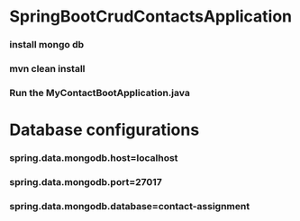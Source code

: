 # SpringBootCrudContactsApplication

### install mongo db
### mvn clean install
### Run the MyContactBootApplication.java

# Database configurations

### spring.data.mongodb.host=localhost
### spring.data.mongodb.port=27017
### spring.data.mongodb.database=contact-assignment
